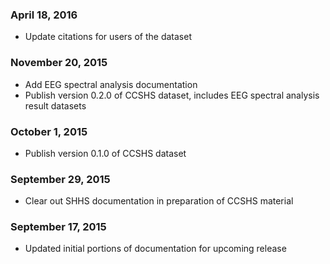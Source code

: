 ### April 18, 2016

- Update citations for users of the dataset

### November 20, 2015

- Add EEG spectral analysis documentation
- Publish version 0.2.0 of CCSHS dataset, includes EEG spectral analysis result datasets

### October 1, 2015

- Publish version 0.1.0 of CCSHS dataset

### September 29, 2015

- Clear out SHHS documentation in preparation of CCSHS material

### September 17, 2015

- Updated initial portions of documentation for upcoming release
